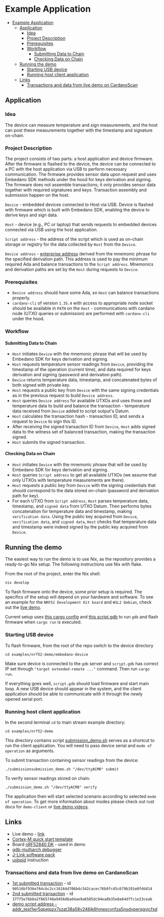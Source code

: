 # Example Application

- [Example Application](#example-application)
  - [Application](#application)
    - [Idea](#idea)
    - [Project Description](#project-description)
    - [Prerequisites](#prerequisites)
    - [Workflow](#workflow)
      - [Submitting Data to Chain](#submitting-data-to-chain)
      - [Checking Data on Chain](#checking-data-on-chain)
  - [Running the demo](#running-the-demo)
    - [Starting USB device](#starting-usb-device)
    - [Running host client application](#running-host-client-application)
  - [Links](#links)
    - [Transactions and data from live demo on CardanoScan](#transactions-and-data-from-live-demo-on-cardanoscan)


## Application

### Idea

The device can measure temperature and sign measurements, and the host can post these measurements together with the timestamp and signature on-chain.

### Project Description

The project consists of two parts: a host application and device firmware. After the firmware is flashed to the device, the device can be connected to a PC with the host application via USB to perform necessary communication. The firmware provides sensor data upon request and uses Embedano SDK methods under the hood for keys derivation and signing. The firmware does not assemble transactions; it only provides sensor data together with required signatures and keys. Transaction assembly and submission happen on the host.

`Device` - embedded devices connected to Host via USB. Device is flashed with firmware which is built with Embedano SDK, enabling the device to derive keys and sign data.

`Host` - device (e.g., PC or laptop) that sends requests to embedded devices connected via USB using the host application.

`Script address` - the address of the script which is used as on-chain storage or registry for the data collected by `Host` from the `Device`.

`Device address` - [enterprise address](https://docs.cardano.org/learn/cardano-addresses) derived from the mnemonic phrase for the specified derivation path. This address is used to pay the minimum required Ada and balance transactions to the `Script address`. Mnemonics and derivation paths are set by the `Host` during requests to `Device`.

### Prerequisites

- `Device address` should have some Ada, so `Host` can balance transactions properly.
- `cardano-cli` of version `1.35.4` with access to appropriate node socket should be available in `PATH` on the `Host` - communications with cardano node (UTXO queries or submission) are performed with `cardano-cli` under the hood.

### Workflow

#### Submitting Data to Chain

- `Host` initiates `Device` with the mnemonic phrase that will be used by Embedano SDK for keys derivation and signing.
- `Host` requests temperature sensor readings from `Device`, providing the timestamp of the operation (current time), and data required for keys derivation and signing (password and derivation path).
- `Device` returns temperature data, timestamp, and concatenated bytes of both signed with private key.
- `Host` requests a public key from `Device` with the same signing credentials as in the previous request to build `Device address`.
- `Host` queries `Device address` for available UTXOs and uses those and temperature data to build and balance the transaction - temperature data received from `Device` added to script output's Datum.
- `Host` calculates the transaction hash - transaction ID, and sends a request to `Device` to sign this ID.
- After receiving the signed transaction ID from `Device`, `Host` adds signed data to the witness set of balanced transaction, making the transaction signed.
- `Host` submits the signed transaction.

#### Checking Data on Chain

- `Host` initiates `Device` with the mnemonic phrase that will be used by Embedano SDK for keys derivation and signing.
- `Host` queries `Script address` to get all available UTXOs (we assume that only UTXOs with temperature measurements are there).
- `Host` requests a public key from `Device` with the signing credentials that should correspond to the data stored on-chain (password and derivation path for key).
- For each UTXO from `Script address`, `Host` parses temperature data, timestamp, and `signed data` from UTXO Datum. Then performs bytes concatenation for temperature data and timestamp, making `verification data`. Using the public key acquired from `Device`, `verification data`, and `signed data`, `Host` checks that temperature data and timestamp were indeed signed by the public key acquired from `Device`.

## Running the demo

The easiest way to run the demo is to use Nix, as the repository provides a ready-to-go Nix setup. The following instructions use Nix with flake.

From the root of the project, enter the Nix shell:

```shell
nix develop
```

To flash firmware onto the device, some prior setup is required. The specifics of the setup will depend on your hardware and software. To see an example for the `NRF52 Development Kit board` and `WSL2 Debian`, check out the [live demo](https://drive.google.com/drive/folders/1P8kPAvXWtOB8tDGSoNAiuJpSlz0tRNEs).

Current setup uses [this cargo config](./examples/nrf52-demo/embedano-device/.cargo/config.toml) and [this script.gdb](./examples/nrf52-demo/embedano-device/script.gdb) to run `gdb` and flash firmware when `cargo run` is executed.

### Starting USB device

To flash firmware, from the root of the repo switch to the device directory

```shell
cd examples/nrf52-demo/embedano-device
```

Make sure device is connected to the `gdb` server and `script.gdb` has correct IP set through `"target extended-remote ..."` command. Then run `cargo run`.

If everything goes well, `script.gdb` should load firmware and start main loop. A new USB device should appear in the system, and the client application should be able to communicate with it through the newly opened serial port.

### Running host client application

In the second terminal `cd` to main stream example directory:

```shell
cd examples/nrf52-demo
```

This directory contains script [submission_demo.sh](./examples/nrf52-demo/submission_demo.sh) serves as a shortcut to run the client application. You will need to pass device serial and `mode of operation` as arguments.

To submit transaction containing sensor readings from the device:

```shell
./submissionsubmission_demo.sh "/dev/ttyACM0" submit
```

To verify sensor readings stored on chain:

```shell
./submission_demo.sh "/dev/ttyACM0" verify
```

The application then will start selected scenario according to selected `mode of operation`. To get more information about modes please check out rust docs for `demo-client` or [live demo videos](https://drive.google.com/drive/folders/1P8kPAvXWtOB8tDGSoNAiuJpSlz0tRNEs).

## Links

- Live demo - [link](https://drive.google.com/drive/folders/1P8kPAvXWtOB8tDGSoNAiuJpSlz0tRNEs)
- [Cortex-M quick start template](https://github.com/rust-embedded/cortex-m-quickstart)
- Board [nRF52840 DK](https://www.nordicsemi.com/Products/Development-hardware/nrf52840-dk) - used in demo
- [gdb-multiarch debugger](https://howtoinstall.co/en/gdb-multiarch)
- [J-Link software pack](https://www.segger.com/products/debug-probes/j-link/tools/j-link-software/)
- [usbpid](https://learn.microsoft.com/en-us/windows/wsl/connect-usb) instruction

### Transactions and data from live demo on CardanoScan

- [1st submitted transaction](https://preprod.cardanoscan.io/transaction/90516bf936e764cbc2cc16164d706b4c542cacec76b9fc45c679b191e0fdd414) - id `90516bf936e764cbc2cc16164d706b4c542cacec76b9fc45c679b191e0fdd414`
- [2nd submitted transaction](https://preprod.cardanoscan.io/transaction/377f5e7bb8a2f865748a9456d6ad4ae9a6585dc94ea8b35e8a64dffc1e23ceab) - id `377f5e7bb8a2f865748a9456d6ad4ae9a6585dc94ea8b35e8a64dffc1e23ceab`
- [demo script address - addr_test1wr5qpejpzx7szat38a58v246jk6hmexcvnfza5nsdvperqgvjcfxd](https://preprod.cardanoscan.io/address/addr_test1wr5qpejpzx7szat38a58v246jk6hmexcvnfza5nsdvperqgvjcfxd)
